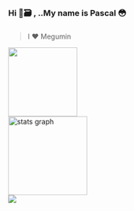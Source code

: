 <h3 align="left">Hi 🥱🗃️ ,   ..My name is Pascal 😳</h3>

###
> I ♥️ Megumin

<div align="left">
  <img height="140" src="https://cdn3.emoji.gg/emojis/7636-159-meguminpinch.gif" />
</div>

<div align="left">
  <div>
    <img src="https://github-readme-stats.vercel.app/api?username=DeepXx86&hide_title=false&hide_rank=false&show_icons=true&include_all_commits=true&count_private=true&disable_animations=false&theme=github_dark_dimmed&locale=en&hide_border=false&order=1" height="160" alt="stats graph" />
  </div>
  <div>
    <img src="https://github-readme-stats.vercel.app/api/top-langs/?username=DeepXx86&show_icons=true&theme=github_dark_dimmed" />
  </div>
</div>

###
